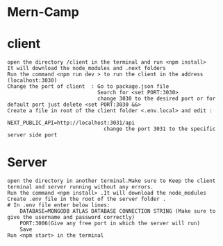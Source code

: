 # Mern-Camp
# client
    open the directory /client in the terminal and run <npm install>
    It will download the node_modules and .next folders 
    Run the command <npm run dev > to run the client in the address (localhost:3030)
    Change the port of client  : Go to package.json file
                                 Search for <set PORT:3030>
                                 change 3030 to the desired port or for default port just delete <set PORT:3030 &&>
    Create a file in root of the client folder <.env.local> and edit :
                                   NEXT_PUBLIC_API=http://localhost:3031/api 
                                   change the port 3031 to the specific server side port
                                   
    
                           
                           
# Server
    open the directory in another terminal.Make sure to Keep the client terminal and server running without any errors.
    Run the command <npm install> .It will download the node_modules 
    Create .env file in the root of the server folder .
    # In .env file enter below lines:
        DATABASE=MONGODB ATLAS DATABASE CONNECTION STRING (Make sure to give the username and password correctly)
        PORT:3006(Give any free port in which the server will run)
        Save 
    Run <npm start> in the terminal 

